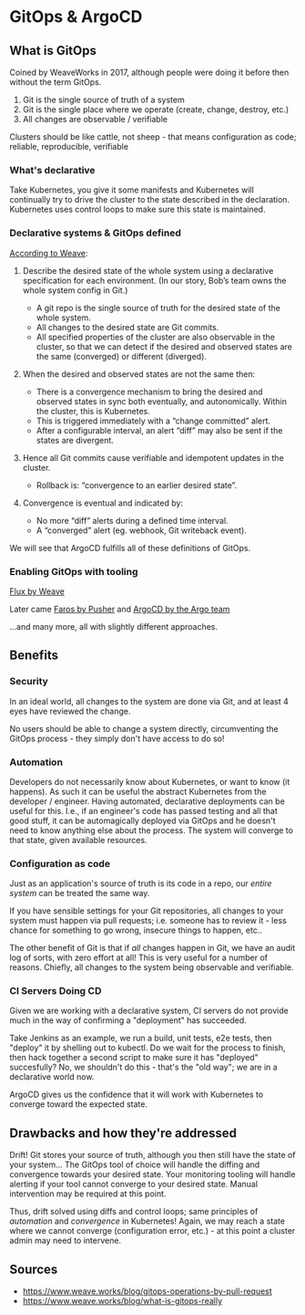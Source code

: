 # GitOps & ArgoCD

## What is GitOps

Coined by WeaveWorks in 2017, although people were doing it before then without the term GitOps.

1. Git is the single source of truth of a system
2. Git is the single place where we operate (create, change, destroy, etc.)
3. All changes are observable / verifiable



Clusters should be like cattle, not sheep - that means configuration as code; reliable, reproducible, verifiable

### What's declarative

Take Kubernetes, you give it some manifests and Kubernetes will continually try to drive the cluster to the state described in the declaration. Kubernetes uses control loops to make sure this state is maintained.

### Declarative systems & GitOps defined

[According to Weave](https://www.weave.works/blog/what-is-gitops-really):

1. Describe the desired state of the whole system using a declarative specification for each environment.  (In our story, Bob’s team owns the whole system config in Git.)
    * A git repo is the single source of truth for the desired state of the whole system.
    * All changes to the desired state are Git commits.
    * All specified properties of the cluster are also observable in the cluster, so that we can detect if the desired and observed states are the same (converged) or different (diverged).

2. When the desired and observed states are not the same then:
    * There is a convergence mechanism to bring the desired and observed states in sync both eventually, and autonomically.  Within the cluster, this is Kubernetes.
    * This is triggered immediately with a “change committed” alert.  
    * After a configurable interval, an alert “diff” may also be sent if the states are divergent.

3. Hence all Git commits cause verifiable and idempotent updates in the cluster.
    * Rollback is: “convergence to an earlier desired state”.

4. Convergence is eventual and indicated by:
    * No more “diff” alerts during a defined time interval.
    * A “converged” alert (eg. webhook, Git writeback event).

We will see that ArgoCD fulfills all of these definitions of GitOps.

### Enabling GitOps with tooling

[Flux by Weave](https://github.com/fluxcd/flux)

Later came [Faros by Pusher](https://github.com/pusher/faros) and [ArgoCD by the Argo team](https://github.com/argoproj/argo-cd)

...and many more, all with slightly different approaches.

## Benefits

### Security

In an ideal world, all changes to the system are done via Git, and at least 4 eyes have reviewed the change.

No users should be able to change a system directly, circumventing the GitOps process - they simply don't have access to do so!

### Automation

Developers do not necessarily know about Kubernetes, or want to know (it happens). As such it can be useful the abstract Kubernetes from the developer /  engineer. Having automated, declarative deployments can be useful for this. I.e., if an engineer's code has passed testing and all that good stuff, it can be automagically deployed via GitOps and he doesn't need to know anything else about the process. The system will converge to that state, given available resources.

### Configuration as code

Just as an application's source of truth is its code in a repo, our _entire system_ can be treated the same way.

If you have sensible settings for your Git repositories, all changes to your system must happen via pull requests; i.e. someone has to review it - less chance for something to go wrong, insecure things to happen, etc..

The other benefit of Git is that if _all_ changes happen in Git, we have an audit log of sorts, with zero effort at all! This is very useful for a number of reasons. Chiefly, all changes to the system being observable and verifiable.

### CI Servers Doing CD

Given we are working with a declarative system, CI servers do not provide much in the way of confirming a "deployment" has succeeded.

Take Jenkins as an example, we run a build, unit tests, e2e tests, then "deploy" it by shelling out to kubectl. Do we wait for the process to finish, then hack together a second script to make sure it has "deployed" succesfully? No, we shouldn't do this - that's the "old way"; we are in a declarative world now.

ArgoCD gives us the confidence that it will work with Kubernetes to converge toward the expected state.

## Drawbacks and how they're addressed

Drift! Git stores your source of truth, although you then still have the state of your system... The GitOps tool of choice will handle the diffing and convergence towards your desired state. Your monitoring tooling will handle alerting if your tool cannot converge to your desired state. Manual intervention may be required at this point.

Thus, drift solved using diffs and control loops; same principles of _automation_ and _convergence_ in Kubernetes! Again, we may reach a state where we cannot converge (configuration error, etc.) - at this point a cluster admin may need to intervene.

## Sources

* https://www.weave.works/blog/gitops-operations-by-pull-request
* https://www.weave.works/blog/what-is-gitops-really
